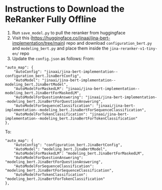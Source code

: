 # Instructions to Download the ReRanker Fully Offline

1. Run `save_model.py` to pull the reranker from huggingface
2. Visit this (https://huggingface.co/jinaai/jina-bert-implementation/tree/main) repo and download `configuration_bert.py` and `modeling_bert.py` and place them inside the `jina-reranker-v1-tiny-en/` repo
3. Update the `config.json` as follows:
From:
```
"auto_map": {
    "AutoConfig": "jinaai/jina-bert-implementation--configuration_bert.JinaBertConfig",
    "AutoModel": "jinaai/jina-bert-implementation--modeling_bert.JinaBertModel",
    "AutoModelForMaskedLM": "jinaai/jina-bert-implementation--modeling_bert.JinaBertForMaskedLM",
    "AutoModelForQuestionAnswering": "jinaai/jina-bert-implementation--modeling_bert.JinaBertForQuestionAnswering",
    "AutoModelForSequenceClassification": "jinaai/jina-bert-implementation--modeling_bert.JinaBertForSequenceClassification",
    "AutoModelForTokenClassification": "jinaai/jina-bert-implementation--modeling_bert.JinaBertForTokenClassification"
},
```
To:
```
"auto_map": {
    "AutoConfig": "configuration_bert.JinaBertConfig",
    "AutoModel": "modeling_bert.JinaBertModel",
    "AutoModelForMaskedLM": "modeling_bert.JinaBertForMaskedLM",
    "AutoModelForQuestionAnswering": "modeling_bert.JinaBertForQuestionAnswering",
    "AutoModelForSequenceClassification": "modeling_bert.JinaBertForSequenceClassification",
    "AutoModelForTokenClassification": "modeling_bert.JinaBertForTokenClassification"
},
```
